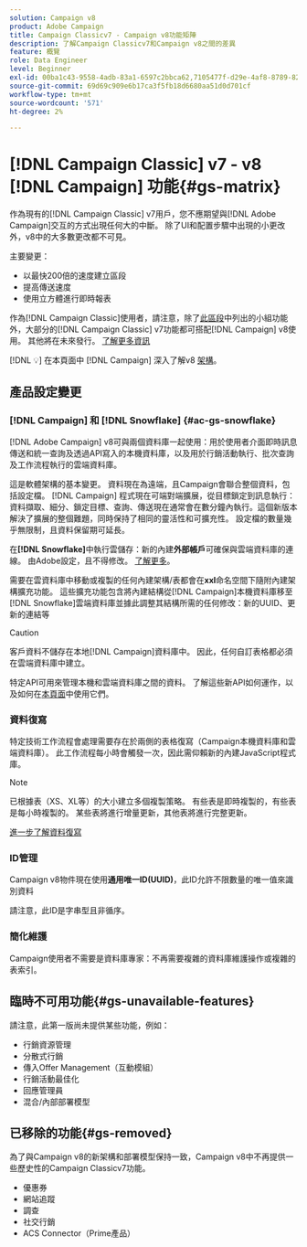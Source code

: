 ```yaml
---
solution: Campaign v8
product: Adobe Campaign
title: Campaign Classicv7 - Campaign v8功能矩陣
description: 了解Campaign Classicv7和Campaign v8之間的差異
feature: 概覽
role: Data Engineer
level: Beginner
exl-id: 00ba1c43-9558-4adb-83a1-6597c2bbca62,7105477f-d29e-4af8-8789-82b4459761b0
source-git-commit: 69d69c909e6b17ca3f5fb18d6680aa51d0d701cf
workflow-type: tm+mt
source-wordcount: '571'
ht-degree: 2%

---
```


# [!DNL Campaign Classic] v7 - v8 [!DNL Campaign] 功能{#gs-matrix}

作為現有的[!DNL Campaign Classic] v7用戶，您不應期望與[!DNL Adobe Campaign]交互的方式出現任何大的中斷。 除了UI和配置步驟中出現的小更改外，v8中的大多數更改都不可見。

主要變更：

* 以最快200倍的速度建立區段
* 提高傳送速度
* 使用立方體進行即時報表

作為[!DNL Campaign Classic]使用者，請注意，除了[此區段](#gs-removed)中列出的小組功能外，大部分的[!DNL Campaign Classic] v7功能都可搭配[!DNL Campaign] v8使用。 其他將在未來發行。 [了解更多資訊](#gs-unavailable-features)

[!DNL :bulb:] 在本頁面中 [!DNL Campaign] 深入了解v8 [架構](../dev/architecture.md)。

## 產品設定變更

### [!DNL Campaign] 和  [!DNL Snowflake] {#ac-gs-snowflake}

[!DNL Adobe Campaign] v8可與兩個資料庫一起使用：用於使用者介面即時訊息傳送和統一查詢及透過API寫入的本機資料庫，以及用於行銷活動執行、批次查詢及工作流程執行的雲端資料庫。

這是軟體架構的基本變更。 資料現在為遠端，且Campaign會聯合整個資料，包括設定檔。 [!DNL Campaign] 程式現在可端對端擴展，從目標鎖定到訊息執行：資料擷取、細分、鎖定目標、查詢、傳送現在通常會在數分鐘內執行。這個新版本解決了擴展的整個難題，同時保持了相同的靈活性和可擴充性。 設定檔的數量幾乎無限制，且資料保留期可延長。

在&#x200B;**[!DNL Snowflake]**&#x200B;中執行雲儲存：新的內建&#x200B;**外部帳戶**&#x200B;可確保與雲端資料庫的連線。 由Adobe設定，且不得修改。 [了解更多](../config/external-accounts.md)。

需要在雲資料庫中移動或複製的任何內建架構/表都會在&#x200B;**xxl**&#x200B;命名空間下隨附內建架構擴充功能。 這些擴充功能包含將內建結構從[!DNL Campaign]本機資料庫移至[!DNL Snowflake]雲端資料庫並據此調整其結構所需的任何修改：新的UUID、更新的連結等

>[!CAUTION]
>
> 客戶資料不儲存在本地[!DNL Campaign]資料庫中。 因此，任何自訂表格都必須在雲端資料庫中建立。


特定API可用來管理本機和雲端資料庫之間的資料。 了解這些新API如何運作，以及如何在[本頁面](../dev/new-apis.md)中使用它們。

### 資料復寫

特定技術工作流程會處理需要存在於兩側的表格復寫（Campaign本機資料庫和雲端資料庫）。 此工作流程每小時會觸發一次，因此需仰賴新的內建JavaScript程式庫。

>[!NOTE]
>
> 已根據表（XS、XL等）的大小建立多個複製策略。
> 有些表是即時複製的，有些表是每小時複製的。 某些表將進行增量更新，其他表將進行完整更新。


[進一步了解資料復寫](../config/replication.md)

### ID管理

Campaign v8物件現在使用&#x200B;**通用唯一ID(UUID)**，此ID允許不限數量的唯一值來識別資料

請注意，此ID是字串型且非循序。

### 簡化維護

Campaign使用者不需要是資料庫專家：不再需要複雜的資料庫維護操作或複雜的表索引。

## 臨時不可用功能{#gs-unavailable-features}

請注意，此第一版尚未提供某些功能，例如：

* 行銷資源管理
* 分散式行銷
* 傳入Offer Management（互動模組）
* 行銷活動最佳化
* 回應管理員
* 混合/內部部署模型

## 已移除的功能{#gs-removed}

為了與Campaign v8的新架構和部署模型保持一致，Campaign v8中不再提供一些歷史性的Campaign Classicv7功能。

* 優惠券
* 網站追蹤
* 調查
* 社交行銷
* ACS Connector（Prime產品）

